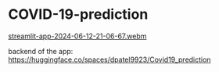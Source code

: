 # COVID-19-prediction

[streamlit-app-2024-06-12-21-06-67.webm](https://github.com/dhruvpatel2308/COVID-19-prediction/assets/56676428/04a966a6-cc2b-4f2b-9f14-3569924f8ec2)


backend of the app: https://huggingface.co/spaces/dpatel9923/Covid19_prediction
